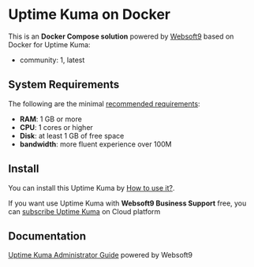 # Uptime Kuma on Docker  

This is an **Docker Compose solution** powered by [Websoft9](https://www.websoft9.com) based on Docker for Uptime Kuma:


 - community:  1, latest


## System Requirements

The following are the minimal [recommended requirements](https://github.com/louislam/uptime-kuma/wiki):

* **RAM**: 1 GB or more
* **CPU**: 1 cores or higher
* **Disk**: at least 1 GB of free space
* **bandwidth**: more fluent experience over 100M  

## Install

You can install this Uptime Kuma by [How to use it?](https://github.com/Websoft9/docker-library#how-to-use-it).   

If you want use Uptime Kuma with **Websoft9 Business Support** free, you can [subscribe Uptime Kuma](https://www.websoft9.com/apps) on Cloud platform

## Documentation

[Uptime Kuma Administrator Guide](https://support.websoft9.com/docs/uptimekuma) powered by Websoft9